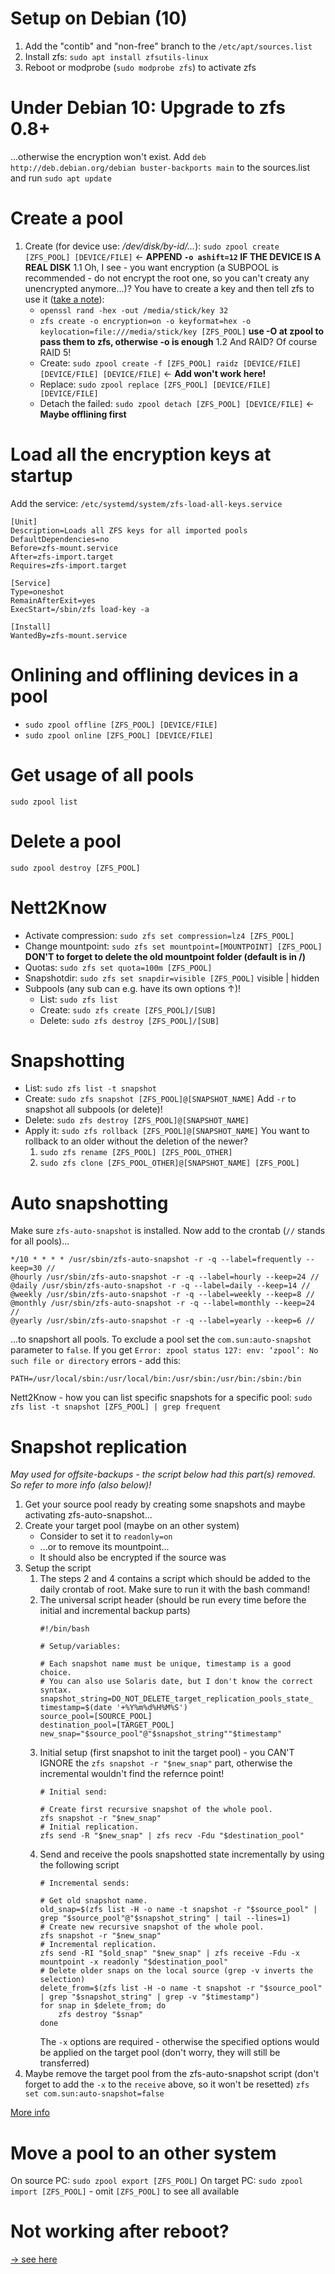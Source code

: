# Setup on Debian (10) #
1. Add the "contib" and "non-free" branch to the `/etc/apt/sources.list`
2. Install zfs: `sudo apt install zfsutils-linux`
3. Reboot or modprobe (`sudo modprobe zfs`) to activate zfs

# Under Debian 10: Upgrade to zfs 0.8+ #
...otherwise the encryption won't exist.
Add `deb http://deb.debian.org/debian buster-backports main` to the sources.list and run `sudo apt update`

# Create a pool #
1. Create (for device use: _/dev/disk/by-id/..._): `sudo zpool create [ZFS_POOL] [DEVICE/FILE]` <- **APPEND `-o ashift=12` IF THE DEVICE IS A REAL DISK**
1.1 Oh, I see - you want encryption (a SUBPOOL is recommended - do not encrypt the root one, so you can't creaty any unencrypted anymore...)? You have to create a key and then tell zfs to use it ([take a note](https://www.reddit.com/r/zfs/comments/bnvdco/zol_080_encryption_dont_encrypt_the_pool_root/)):
    * `openssl rand -hex -out /media/stick/key 32`
    * `zfs create -o encryption=on -o keyformat=hex -o keylocation=file:///media/stick/key [ZFS_POOL]` **use -O at zpool to pass them to zfs, otherwise -o is enough**
1.2 And RAID? Of course RAID 5!
    * Create: `sudo zpool create -f [ZFS_POOL] raidz [DEVICE/FILE] [DEVICE/FILE] [DEVICE/FILE]` <- **Add won't work here!**
    * Replace: `sudo zpool replace [ZFS_POOL] [DEVICE/FILE] [DEVICE/FILE]`
    * Detach the failed: `sudo zpool detach [ZFS_POOL] [DEVICE/FILE]` <- **Maybe offlining first**

# Load all the encryption keys at startup #
Add the service: `/etc/systemd/system/zfs-load-all-keys.service`
```
[Unit]
Description=Loads all ZFS keys for all imported pools
DefaultDependencies=no
Before=zfs-mount.service
After=zfs-import.target
Requires=zfs-import.target

[Service]
Type=oneshot
RemainAfterExit=yes
ExecStart=/sbin/zfs load-key -a

[Install]
WantedBy=zfs-mount.service
```
# Onlining and offlining devices in a pool #
* `sudo zpool offline [ZFS_POOL] [DEVICE/FILE]`
* `sudo zpool online [ZFS_POOL] [DEVICE/FILE]`

# Get usage of all pools #
`sudo zpool list`

# Delete a pool #
`sudo zpool destroy [ZFS_POOL]`

# Nett2Know #
* Activate compression: `sudo zfs set compression=lz4 [ZFS_POOL]`
* Change mountpoint: `sudo zfs set mountpoint=[MOUNTPOINT] [ZFS_POOL]` **DON'T to forget to delete the old mountpoint folder (default is in /)**
* Quotas: `sudo zfs set quota=100m [ZFS_POOL]`
* Snapshotdir: `sudo zfs set snapdir=visible [ZFS_POOL]` visible | hidden
* Subpools (any sub can e.g. have its own options ↑)!
    * List: `sudo zfs list`
    * Create: `sudo zfs create [ZFS_POOL]/[SUB]`
    * Delete: `sudo zfs destroy [ZFS_POOL]/[SUB]`

# Snapshotting #
* List: `sudo zfs list -t snapshot`
* Create: `sudo zfs snapshot [ZFS_POOL]@[SNAPSHOT_NAME]` Add `-r` to snapshot all subpools (or delete)!
* Delete: `sudo zfs destroy [ZFS_POOL]@[SNAPSHOT_NAME]`
* Apply it: `sudo zfs rollback [ZFS_POOL]@[SNAPSHOT_NAME]`
    You want to rollback to an older without the deletion of the newer?
    1. `sudo zfs rename [ZFS_POOL] [ZFS_POOL_OTHER] `
    2. `sudo zfs clone [ZFS_POOL_OTHER]@[SNAPSHOT_NAME] [ZFS_POOL]`

# Auto snapshotting #
Make sure `zfs-auto-snapshot` is installed.
Now add to the crontab (`//` stands for all pools)...
```
*/10 * * * * /usr/sbin/zfs-auto-snapshot -r -q --label=frequently --keep=30 //
@hourly /usr/sbin/zfs-auto-snapshot -r -q --label=hourly --keep=24 //
@daily /usr/sbin/zfs-auto-snapshot -r -q --label=daily --keep=14 //
@weekly /usr/sbin/zfs-auto-snapshot -r -q --label=weekly --keep=8 //
@monthly /usr/sbin/zfs-auto-snapshot -r -q --label=monthly --keep=24 //
@yearly /usr/sbin/zfs-auto-snapshot -r -q --label=yearly --keep=6 //
```
...to snapshort all pools. To exclude a pool set the `com.sun:auto-snapshot` parameter to `false`.
If you get `Error: zpool status 127: env: ‘zpool’: No such file or directory` errors - add this:
```
PATH=/usr/local/sbin:/usr/local/bin:/usr/sbin:/usr/bin:/sbin:/bin
```
Nett2Know - how you can list specific snapshots for a specific pool: `sudo zfs list -t snapshot [ZFS_POOL] | grep frequent`

# Snapshot replication #
_May used for offsite-backups - the script below had this part(s) removed. So refer to more info (also below)!_
1. Get your source pool ready by creating some snapshots and maybe activating zfs-auto-snapshot...
2. Create your target pool (maybe on an other system)
    * Consider to set it to `readonly=on`
    * ...or to remove its mountpoint...
    * It should also be encrypted if the source was
3. Setup the script
    1. The steps 2 and 4 contains a script which should be added to the daily crontab of root. Make sure to run it with the bash command!
    2. The universal script header (should be run every time before the initial and incremental backup parts)
        ```
        #!/bin/bash

        # Setup/variables:

        # Each snapshot name must be unique, timestamp is a good choice.
        # You can also use Solaris date, but I don't know the correct syntax.
        snapshot_string=DO_NOT_DELETE_target_replication_pools_state_
        timestamp=$(date '+%Y%m%d%H%M%S')
        source_pool=[SOURCE_POOL]
        destination_pool=[TARGET_POOL]
        new_snap="$source_pool"@"$snapshot_string""$timestamp"
        ```
    3. Initial setup (first snapshot to init the target pool) - you CAN'T IGNORE the `zfs snapshot -r "$new_snap"` part, otherwise the incremental wouldn't find the refernce point!
        ```
        # Initial send:

        # Create first recursive snapshot of the whole pool.
        zfs snapshot -r "$new_snap"
        # Initial replication.
        zfs send -R "$new_snap" | zfs recv -Fdu "$destination_pool"
        ```
    4. Send and receive the pools snapshotted state incrementally by using the following script
        ```
        # Incremental sends:

        # Get old snapshot name.
        old_snap=$(zfs list -H -o name -t snapshot -r "$source_pool" | grep "$source_pool"@"$snapshot_string" | tail --lines=1)
        # Create new recursive snapshot of the whole pool.
        zfs snapshot -r "$new_snap"
        # Incremental replication.
        zfs send -RI "$old_snap" "$new_snap" | zfs receive -Fdu -x mountpoint -x readonly "$destination_pool"
        # Delete older snaps on the local source (grep -v inverts the selection)
        delete_from=$(zfs list -H -o name -t snapshot -r "$source_pool" | grep "$snapshot_string" | grep -v "$timestamp")
        for snap in $delete_from; do
            zfs destroy "$snap"
        done
        ```
        The `-x` options are required - otherwise the specified options would be applied on the target pool (don't worry, they will still be transferred)
4. Maybe remove the target pool from the zfs-auto-snapshot script (don't forget to add the `-x` to the `receive` above, so it won't be resetted)
    `zfs set com.sun:auto-snapshot=false`

[More info](https://unix.stackexchange.com/questions/263677/how-to-one-way-mirror-an-entire-zfs-pool-to-another-zfs-pool)

# Move a pool to an other system #
On source PC: `sudo zpool export [ZFS_POOL]`
On target PC: `sudo zpool import [ZFS_POOL]` - omit `[ZFS_POOL]` to see all available

# Not working after reboot? #
[-> see here](https://serverfault.com/questions/708783/zfs-never-mounts-my-pool-automatically-why)
